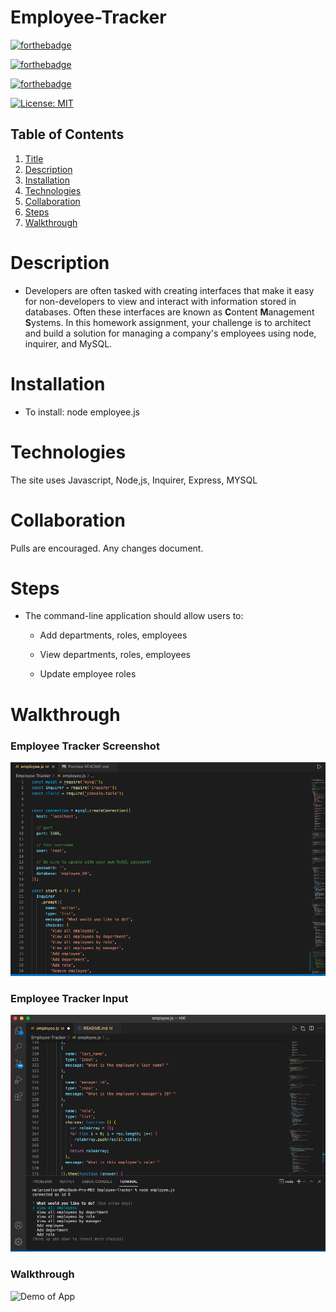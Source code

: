 # Employee-Tracker
[![forthebadge](https://forthebadge.com/images/badges/uses-html.svg)](https://forthebadge.com)

[![forthebadge](https://forthebadge.com/images/badges/uses-css.svg)](https://forthebadge.com)

[![forthebadge](https://forthebadge.com/images/badges/gluten-free.svg)](https://forthebadge.com)

[![License: MIT](https://img.shields.io/badge/License-MIT-yellow.svg)](https://opensource.org/licenses/MIT)

## Table of Contents
1. [Title](#title)
2. [Description](#Description)
3. [Installation](#Installation)
4. [Technologies](#Technologies)
5. [Collaboration](#Collaboration)
6. [Steps](#Steps)
7. [Walkthrough](#Walkthrough)

# Description
* Developers are often tasked with creating interfaces that make it easy for non-developers to view and interact with information stored in databases. Often these interfaces are known as **C**ontent **M**anagement **S**ystems. In this homework assignment, your challenge is to architect and build a solution for managing a company's employees using node, inquirer, and MySQL.

# Installation
* To install: node employee.js

# Technologies 
The site uses Javascript, Node,js, Inquirer, Express, MYSQL

# Collaboration 
Pulls are encouraged. Any changes document. 

# Steps
* The command-line application should allow users to:

  * Add departments, roles, employees

  * View departments, roles, employees

  * Update employee roles

# Walkthrough
### Employee Tracker Screenshot
![Changed HTML](./images/screenshotemployeetracker.png)

### Employee Tracker Input
![Changed HTML](./images/screenshotselections.png)

### Walkthrough
![Demo of App](./images/employeetracker.gif)
